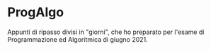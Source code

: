 # ProgAlgo
Appunti di ripasso divisi in "giorni", che ho preparato per l'esame di Programmazione ed Algoritmica di giugno 2021.
